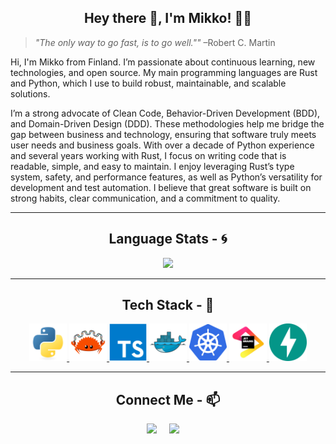 <h2 align="center"> Hey there 👋,  I'm Mikko! 👨‍💻 </h2>

> *\"The only way to go fast, is to go well."\"* –Robert C. Martin

 Hi, I'm Mikko from Finland. I’m passionate about continuous learning, new technologies, and open source. My main programming languages are Rust and Python, which I use to build robust, maintainable, and scalable solutions.  

I’m a strong advocate of Clean Code, Behavior-Driven Development (BDD), and Domain-Driven Design (DDD). These methodologies help me bridge the gap between business and technology, ensuring that software truly meets user needs and business goals. With over a decade of Python experience and several years working with Rust, I focus on writing code that is readable, simple, and easy to maintain. I enjoy leveraging Rust’s type system, safety, and performance features, as well as Python’s versatility for development and test automation.
I believe that great software is built on strong habits, clear communication, and a commitment to quality.

---
<h2 align="center"> Language Stats - 🌀 </h2>

<p align="center">
<a target="_blank" href="https://github.com/anuraghazra/github-readme-stats"><img src="https://github-readme-stats.vercel.app/api/top-langs/?username=mikeleppane&show_icons=true&theme=radical&size_weight=1&count_weight=0.5" width="400" /></a>
</p>

---

<h2 align="center"> Tech Stack - 🧰 </h2>
<p align="center">
<a href="https://www.python.org/" target="_blank"> <img src="https://github.com/devicons/devicon/blob/master/icons/python/python-original.svg" alt="Python" width="60" height="60"/> </a>
<a href="https://www.rust-lang.org/" target="_blank"> <img src="https://github.com/HenningTimm/rust-bio-logo/blob/master/svg/bioferris.svg" alt="Rust" width="60" height="60"/> </a>
<a href="https://www.typescriptlang.org/" target="_blank"> <img src="https://github.com/devicons/devicon/blob/master/icons/typescript/typescript-original.svg" alt="Typescript" width="60" height="60"/> </a>
<a href="https://www.docker.com/" target="_blank"> <img src="https://github.com/devicons/devicon/blob/master/icons/docker/docker-original.svg" alt="Docker" width="60" height="60"/> </a>
<a href="https://kubernetes.io/" target="_blank"> <img src="https://github.com/devicons/devicon/blob/master/icons/kubernetes/kubernetes-plain.svg" alt="Kubernetes" width="60" height="60"/> </a>
<a href="https://www.jetbrains.com/" target="_blank"> <img src="https://github.com/devicons/devicon/blob/master/icons/jetbrains/jetbrains-original.svg" alt="JetBrains" width="60" height="60"/> </a>
<a href="https://fastapi.tiangolo.com/" target="_blank"> <img src="https://github.com/devicons/devicon/blob/master/icons/fastapi/fastapi-original.svg" alt="FastAPI" width="60" height="60"/> </a>
</p>

---

<h2 align="center"> Connect Me - 📫 </h2>

<p align="center">
  <a href="https://www.linkedin.com/in/mikko-lepp%C3%A4nen-05bb621a/"><img src="https://img.shields.io/badge/linkedin-%230077B5.svg?&style=for-the-badge&logo=linkedin&logoColor=white" /></a>&nbsp;&nbsp;&nbsp;&nbsp;
  <a href="mailto:mleppan23@gmail.com?subject=Hello%20Mikko,%20From%20Your%20Github%20Page"><img src="https://img.shields.io/badge/gmail-%23D14836.svg?&style=for-the-badge&logo=gmail&logoColor=white" /></a>&nbsp;&nbsp;&nbsp;&nbsp;
</p>
































<!---
mikeleppane/mikeleppane is a ✨ special ✨ repository because its `README.md` (this file) appears on your GitHub profile.
You can click the Preview link to take a look at your changes.
--->
